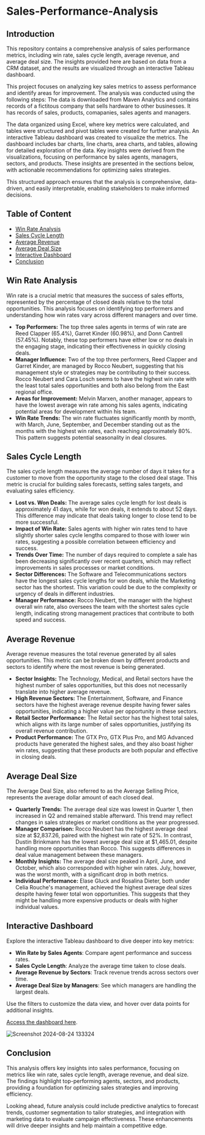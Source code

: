 # Sales-Performance-Analysis

## Introduction
This repository contains a comprehensive analysis of sales performance metrics, including win rate, sales cycle length, average revenue, and average deal size. The insights provided here are based on data from a CRM dataset, and the results are visualized through an interactive Tableau dashboard.

This project focuses on analyzing key sales metrics to assess performance and identify areas for improvement. The analysis was conducted using the following steps:
The data is downloaded from Maven Analytics and contains records of a fictitous company that sells hardware to other businesses. It has records of sales, products, comapanies, sales agents and managers.

The data organized using Excel, where key metrics were calculated, and tables were structured and pivot tables were created for further analysis. An interactive Tableau dashboard was created to visualize the metrics. The dashboard includes bar charts, line charts, area charts, and tables, allowing for detailed exploration of the data. Key insights were derived from the visualizations, focusing on performance by sales agents, managers, sectors, and products. These insights are presented in the sections below, with actionable recommendations for optimizing sales strategies.

This structured approach ensures that the analysis is comprehensive, data-driven, and easily interpretable, enabling stakeholders to make informed decisions.


## Table of Content
- [Win Rate Analysis](#win-rate-analysis)
- [Sales Cycle Length](#sales-cycle-length)
- [Average Revenue](#average-revenue)
- [Average Deal Size](#average-deal-size)
- [Interactive Dashboard](#interactive-dashboard)
- [Conclusion](#conclusion)


## Win Rate Analysis

Win rate is a crucial metric that measures the success of sales efforts, represented by the percentage of closed deals relative to the total opportunities. This analysis focuses on identifying top performers and understanding how win rates vary across different managers and over time.

- **Top Performers:** The top three sales agents in terms of win rate are Reed Clapper (65.4%), Garret Kinder (60.98%), and Donn Cantrell (57.45%). Notably, these top performers have either low or no deals in the engaging stage, indicating their effectiveness in quickly closing deals.
- **Manager Influence:** Two of the top three performers, Reed Clapper and Garret Kinder, are managed by Rocco Neubert, suggesting that his management style or strategies may be contributing to their success. Rocco Neubert and Cara Losch seems to have the highest win rate with the least total sales opportunities and both also belong from the East regional office.
- **Areas for Improvement:** Melvin Marxen, another manager, appears to have the lowest average win rate among his sales agents, indicating potential areas for development within his team.
- **Win Rate Trends:** The win rate fluctuates significantly month by month, with March, June, September, and December standing out as the months with the highest win rates, each reaching approximately 80%. This pattern suggests potential seasonality in deal closures.


## Sales Cycle Length

The sales cycle length measures the average number of days it takes for a customer to move from the opportunity stage to the closed deal stage. This metric is crucial for building sales forecasts, setting sales targets, and evaluating sales efficiency.

- **Lost vs. Won Deals:** The average sales cycle length for lost deals is approximately 41 days, while for won deals, it extends to about 52 days. This difference may indicate that deals taking longer to close tend to be more successful.
- **Impact of Win Rate:** Sales agents with higher win rates tend to have slightly shorter sales cycle lengths compared to those with lower win rates, suggesting a possible correlation between efficiency and success.
- **Trends Over Time:** The number of days required to complete a sale has been decreasing significantly over recent quarters, which may reflect improvements in sales processes or market conditions.
- **Sector Differences:** The Software and Telecommunications sectors have the longest sales cycle lengths for won deals, while the Marketing sector has the shortest. This variation could be due to the complexity or urgency of deals in different industries.
- **Manager Performance:** Rocco Neubert, the manager with the highest overall win rate, also oversees the team with the shortest sales cycle length, indicating strong management practices that contribute to both speed and success.


## Average Revenue

Average revenue measures the total revenue generated by all sales opportunities. This metric can be broken down by different products and sectors to identify where the most revenue is being generated.

- **Sector Insights:** The Technology, Medical, and Retail sectors have the highest number of sales opportunities, but this does not necessarily translate into higher average revenue.
- **High Revenue Sectors:** The Entertainment, Software, and Finance sectors have the highest average revenue despite having fewer sales opportunities, indicating a higher value per opportunity in these sectors.
- **Retail Sector Performance:** The Retail sector has the highest total sales, which aligns with its large number of sales opportunities, justifying its overall revenue contribution.
- **Product Performance:** The GTX Pro, GTX Plus Pro, and MG Advanced products have generated the highest sales, and they also boast higher win rates, suggesting that these products are both popular and effective in closing deals.



 ## Average Deal Size

The Average Deal Size, also referred to as the Average Selling Price, represents the average dollar amount of each closed deal.

- **Quarterly Trends:** The average deal size was lowest in Quarter 1, then increased in Q2 and remained stable afterward. This trend may reflect changes in sales strategies or market conditions as the year progressed.
- **Manager Comparison:** Rocco Neubert has the highest average deal size at $2,837.26, paired with the highest win rate of 52%. In contrast, Dustin Brinkmann has the lowest average deal size at $1,465.01, despite handling more opportunities than Rocco. This suggests differences in deal value management between these managers.
- **Monthly Insights:** The average deal size peaked in April, June, and October, which also corresponded with higher win rates. July, however, was the worst month, with a significant drop in both metrics.
- **Individual Performance:** Elase Gluck and Rosalina Dieter, both under Celia Rouche's management, achieved the highest average deal sizes despite having fewer total won opportunities. This suggests that they might be handling more expensive products or deals with higher individual values.



## Interactive Dashboard

Explore the interactive Tableau dashboard to dive deeper into key metrics:

- **Win Rate by Sales Agents**: Compare agent performance and success rates.
- **Sales Cycle Length**: Analyze the average time taken to close deals.
- **Average Revenue by Sectors**: Track revenue trends across sectors over time.
- **Average Deal Size by Managers**: See which managers are handling the largest deals.

Use the filters to customize the data view, and hover over data points for additional insights.

[Access the dashboard here]([https://public.tableau.com/app/profile/maharshi.joshi6633/viz/CRM-Analysis/Dashboard1]).

![Screenshot 2024-08-24 133324](https://github.com/user-attachments/assets/f9dd2084-1a65-4944-a465-fbc71615ff8c)


## Conclusion 

This analysis offers key insights into sales performance, focusing on metrics like win rate, sales cycle length, average revenue, and deal size. The findings highlight top-performing agents, sectors, and products, providing a foundation for optimizing sales strategies and improving efficiency. 

Looking ahead, future analysis could include predictive analytics to forecast trends, customer segmentation to tailor strategies, and integration with marketing data to evaluate campaign effectiveness. These enhancements will drive deeper insights and help maintain a competitive edge.


  


